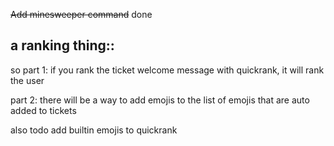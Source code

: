 ~~Add minesweeper command~~ done

## a ranking thing::

so part 1: if you rank the ticket welcome message with quickrank, it will rank
the user

part 2: there will be a way to add emojis to the list of emojis that are auto
added to tickets

also todo add builtin emojis to quickrank
